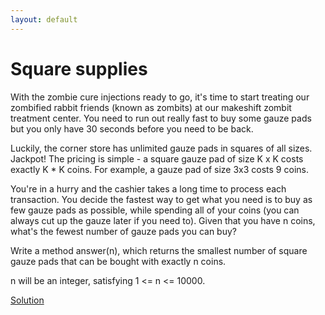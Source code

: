 ```yaml
---
layout: default
---
```

Square supplies
===============

With the zombie cure injections ready to go, it's time to start treating our
zombified rabbit friends (known as zombits) at our makeshift  zombit treatment
center. You need to run out really fast to buy some gauze pads but you only
have 30 seconds before you need to be back.

Luckily, the corner store has unlimited gauze pads in squares of all sizes.
Jackpot! The pricing is simple - a square gauze pad of size K x K  costs
exactly K * K coins. For example, a gauze pad of size 3x3 costs 9 coins.

You're in a hurry and the cashier takes a long time to process each
transaction. You decide the fastest way to get what you need is to buy as  few
gauze pads as possible, while spending all of your coins (you can always cut
up the gauze later if you need to). Given that you have n coins,  what's the
fewest number of gauze pads you can buy?

Write a method answer(n), which returns the smallest number of square gauze
pads that can be bought with exactly n coins.

n will be an integer, satisfying 1 <= n <= 10000.

[Solution](square_supplies-solution.html)

